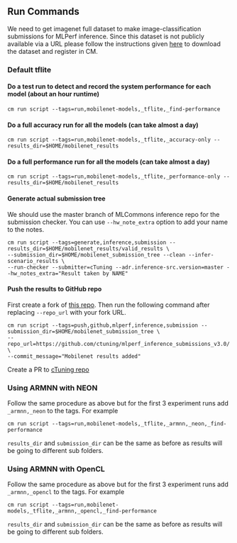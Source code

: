 ## Run Commands

We need to get imagenet full dataset to make image-classification submissions for MLPerf inference. Since this dataset is not publicly available via a URL please follow the instructions given [here](https://github.com/mlcommons/ck/blob/master/cm-mlops/script/get-dataset-imagenet-val/README-extra.md) to download the dataset and register in CM.  

### Default tflite

#### Do a test run to detect and record the system performance for each model (about an hour runtime)

```
cm run script --tags=run,mobilenet-models,_tflite,_find-performance
```
#### Do a full accuracy run for all the models (can take almost a day)

```
cm run script --tags=run,mobilenet-models,_tflite,_accuracy-only --results_dir=$HOME/mobilenet_results
```
#### Do a full performance run for all the models (can take almost a day)
```
cm run script --tags=run,mobilenet-models,_tflite,_performance-only --results_dir=$HOME/mobilenet_results
```

#### Generate actual submission tree

We should use the master branch of MLCommons inference repo for the submission checker. You can use `--hw_note_extra` option to add your name to the notes.
```
cm run script --tags=generate,inference,submission --results_dir=$HOME/mobilenet_results/valid_results \
--submission_dir=$HOME/mobilenet_submission_tree --clean --infer-scenario_results \
--run-checker --submitter=cTuning --adr.inference-src.version=master --hw_notes_extra="Result taken by NAME"
```

#### Push the results to GitHub repo

First create a fork of [this repo](https://github.com/ctuning/mlperf_inference_submissions_v3.0/). Then run the following command after replacing `--repo_url` with your fork URL.
```
cm run script --tags=push,github,mlperf,inference,submission --submission_dir=$HOME/mobilenet_submission_tree \
--repo_url=https://github.com/ctuning/mlperf_inference_submissions_v3.0/ \
--commit_message="Mobilenet results added"
```

Create a PR to [cTuning repo](https://github.com/ctuning/mlperf_inference_submissions_v3.0/)

### Using ARMNN with NEON

Follow the same procedure as above but for the first 3 experiment runs add `_armnn,_neon` to the tags. For example
```
cm run script --tags=run,mobilenet-models,_tflite,_armnn,_neon,_find-performance
```

`results_dir` and `submission_dir` can be the same as before as results will be going to different sub folders. 

### Using ARMNN with OpenCL
Follow the same procedure as above but for the first 3 experiment runs add `_armnn,_opencl` to the tags. For example
```
cm run script --tags=run,mobilenet-models,_tflite,_armnn,_opencl,_find-performance
```

`results_dir` and `submission_dir` can be the same as before as results will be going to different sub folders. 
